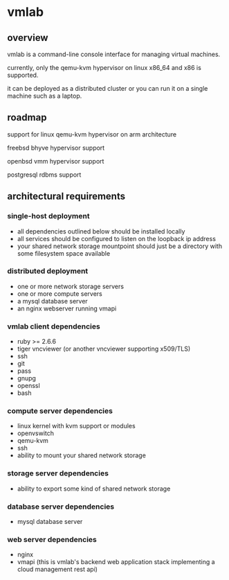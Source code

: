 # vmlab

## overview
vmlab is a command-line console interface for managing virtual machines.

currently, only the qemu-kvm hypervisor on linux x86_64 and x86 is supported.

it can be deployed as a distributed cluster or you can run it on a single machine such as a laptop.

## roadmap
support for linux qemu-kvm hypervisor on arm architecture

freebsd bhyve hypervisor support

openbsd vmm hypervisor support

postgresql rdbms support

## architectural requirements

### single-host deployment
- all dependencies outlined below should be installed locally
- all services should be configured to listen on the loopback ip address
- your shared network storage mountpoint should just be a directory with some filesystem space available

### distributed deployment
- one or more network storage servers
- one or more compute servers
- a mysql database server
- an nginx webserver running vmapi

### vmlab client dependencies
- ruby >= 2.6.6
- tiger vncviewer (or another vncviewer supporting x509/TLS)
- ssh
- git
- pass
- gnupg
- openssl
- bash

### compute server dependencies
- linux kernel with kvm support or modules
- openvswitch
- qemu-kvm
- ssh
- ability to mount your shared network storage

### storage server dependencies
- ability to export some kind of shared network storage

### database server dependencies
- mysql database server

### web server dependencies
- nginx
- vmapi (this is vmlab's backend web application stack implementing a cloud management rest api)
